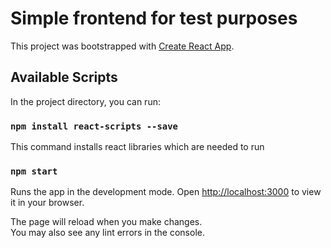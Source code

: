 # Simple frontend for test purposes

This project was bootstrapped with [Create React App](https://github.com/facebook/create-react-app).

## Available Scripts

In the project directory, you can run:

### `npm install react-scripts --save` 

This command installs react libraries which are needed to run

### `npm start`

Runs the app in the development mode.
Open [http://localhost:3000](http://localhost:3000) to view it in your browser.

The page will reload when you make changes.\
You may also see any lint errors in the console.
